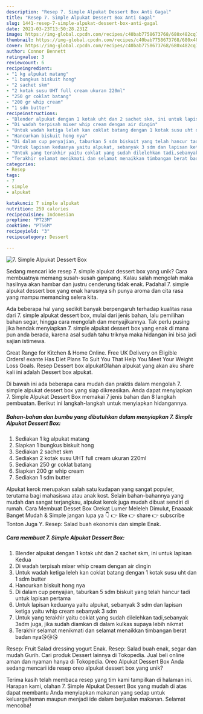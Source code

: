 ```yaml
---
description: "Resep 7. Simple Alpukat Dessert Box Anti Gagal"
title: "Resep 7. Simple Alpukat Dessert Box Anti Gagal"
slug: 1441-resep-7-simple-alpukat-dessert-box-anti-gagal
date: 2021-03-23T13:50:28.231Z
image: https://img-global.cpcdn.com/recipes/c40bab7758673768/680x482cq70/7-simple-alpukat-dessert-box-foto-resep-utama.jpg
thumbnail: https://img-global.cpcdn.com/recipes/c40bab7758673768/680x482cq70/7-simple-alpukat-dessert-box-foto-resep-utama.jpg
cover: https://img-global.cpcdn.com/recipes/c40bab7758673768/680x482cq70/7-simple-alpukat-dessert-box-foto-resep-utama.jpg
author: Connor Bennett
ratingvalue: 3
reviewcount: 6
recipeingredient:
- "1 kg alpukat matang"
- "1 bungkus biskuit hong"
- "2 sachet skm"
- "2 kotak susu UHT full cream ukuran 220ml"
- "250 gr coklat batang"
- "200 gr whip cream"
- "1 sdm butter"
recipeinstructions:
- "Blender alpukat dengan 1 kotak uht dan 2 sachet skm, ini untuk lapisan Kedua"
- "Di wadah terpisah mixer whip cream dengan air dingin"
- "Untuk wadah ketiga leleh kan coklat batang dengan 1 kotak susu uht dan 1 sdm butter"
- "Hancurkan biskuit hong nya"
- "Di dalam cup penyajian, taburkan 5 sdm biskuit yang telah hancur tadi untuk lapisan pertama"
- "Untuk lapisan keduanya yaitu alpukat, sebanyak 3 sdm dan lapisan ketiga yaitu whip cream sebanyak 3 sdm"
- "Untuk yang terakhir yaitu coklat yang sudah dilelehkan tadi,sebanyak 3sdm juga, jika sudah diamkan di dalam kulkas supaya lebih nikmat"
- "Terakhir selamat menikmati dan selamat menaikkan timbangan berat badan nya😘😘😘"
categories:
- Resep
tags:
- 7
- simple
- alpukat

katakunci: 7 simple alpukat 
nutrition: 259 calories
recipecuisine: Indonesian
preptime: "PT23M"
cooktime: "PT56M"
recipeyield: "3"
recipecategory: Dessert

---
```



![7. Simple Alpukat Dessert Box](https://img-global.cpcdn.com/recipes/c40bab7758673768/680x482cq70/7-simple-alpukat-dessert-box-foto-resep-utama.jpg)

Sedang mencari ide resep 7. simple alpukat dessert box yang unik? Cara membuatnya memang susah-susah gampang. Kalau salah mengolah maka hasilnya akan hambar dan justru cenderung tidak enak. Padahal 7. simple alpukat dessert box yang enak harusnya sih punya aroma dan cita rasa yang mampu memancing selera kita.

Ada beberapa hal yang sedikit banyak berpengaruh terhadap kualitas rasa dari 7. simple alpukat dessert box, mulai dari jenis bahan, lalu pemilihan bahan segar, hingga cara mengolah dan menyajikannya. Tak perlu pusing jika hendak menyiapkan 7. simple alpukat dessert box yang enak di mana pun anda berada, karena asal sudah tahu triknya maka hidangan ini bisa jadi sajian istimewa.

Great Range for Kitchen &amp; Home Online. Free UK Delivery on Eligible Orders! exante Has Diet Plans To Suit You That Help You Meet Your Weight Loss Goals. Resep Dessert box alpukatOlahan alpukat yang akan aku share kali ini adalah Dessert box alpukat.


Di bawah ini ada beberapa cara mudah dan praktis dalam mengolah 7. simple alpukat dessert box yang siap dikreasikan. Anda dapat menyiapkan 7. Simple Alpukat Dessert Box memakai 7 jenis bahan dan 8 langkah pembuatan. Berikut ini langkah-langkah untuk menyiapkan hidangannya.

<!--inarticleads1-->

##### Bahan-bahan dan bumbu yang dibutuhkan dalam menyiapkan 7. Simple Alpukat Dessert Box:

1. Sediakan 1 kg alpukat matang
1. Siapkan 1 bungkus biskuit hong
1. Sediakan 2 sachet skm
1. Sediakan 2 kotak susu UHT full cream ukuran 220ml
1. Sediakan 250 gr coklat batang
1. Siapkan 200 gr whip cream
1. Sediakan 1 sdm butter


Alpukat kerok merupakan salah satu kudapan yang sangat populer, terutama bagi mahasiswa atau anak kost. Selain bahan-bahannya yang mudah dan sangat terjangkau, alpukat kerok juga mudah dibuat sendiri di rumah. Cara Membuat Desset Box Orekat Lumer Meleleh Dimulut, Enaaaak Banget Mudah &amp; Simple jangan lupa ya 👇 👉 like 👉 share 👉 subscribe Tonton Juga Y. Resep: Salad buah ekonomis dan simple Enak. 

<!--inarticleads2-->

##### Cara membuat 7. Simple Alpukat Dessert Box:

1. Blender alpukat dengan 1 kotak uht dan 2 sachet skm, ini untuk lapisan Kedua
1. Di wadah terpisah mixer whip cream dengan air dingin
1. Untuk wadah ketiga leleh kan coklat batang dengan 1 kotak susu uht dan 1 sdm butter
1. Hancurkan biskuit hong nya
1. Di dalam cup penyajian, taburkan 5 sdm biskuit yang telah hancur tadi untuk lapisan pertama
1. Untuk lapisan keduanya yaitu alpukat, sebanyak 3 sdm dan lapisan ketiga yaitu whip cream sebanyak 3 sdm
1. Untuk yang terakhir yaitu coklat yang sudah dilelehkan tadi,sebanyak 3sdm juga, jika sudah diamkan di dalam kulkas supaya lebih nikmat
1. Terakhir selamat menikmati dan selamat menaikkan timbangan berat badan nya😘😘😘


Resep: Fruit Salad dressing yogurt Enak. Resep: Salad buah enak, segar dan mudah Gurih. Cari produk Dessert lainnya di Tokopedia. Jual beli online aman dan nyaman hanya di Tokopedia. Oreo Alpukat Dessert Box Anda sedang mencari ide resep oreo alpukat dessert box yang unik? 

Terima kasih telah membaca resep yang tim kami tampilkan di halaman ini. Harapan kami, olahan 7. Simple Alpukat Dessert Box yang mudah di atas dapat membantu Anda menyiapkan makanan yang sedap untuk keluarga/teman maupun menjadi ide dalam berjualan makanan. Selamat mencoba!

